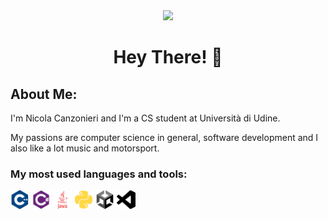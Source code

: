 <div id="header" align="center">
  <img src="https://blush.design/api/download?shareUri=W0HuTNLW4ch0CHG6&c=Skin_0%7Eedb98a&w=800&h=800&fm=png" width="100"/>
</div>

<h1 align="center">
  Hey There! 👋
</h1>

## About Me:

I'm Nicola Canzonieri and I'm a CS student at Università di Udine.

My passions are computer science in general, software development and I also like a lot music and motorsport.

### My most used languages and tools:
<div>
  <img src="https://github.com/devicons/devicon/blob/master/icons/cplusplus/cplusplus-plain.svg" width="30"/>
  <img src="https://github.com/devicons/devicon/blob/master/icons/csharp/csharp-plain.svg" width="30"/>
  <img src="https://github.com/devicons/devicon/blob/master/icons/java/java-plain-wordmark.svg" width="30"/>
  <img src="https://github.com/devicons/devicon/blob/master/icons/python/python-plain.svg" width="30"/>
  <img src="https://github.com/devicons/devicon/blob/master/icons/unity/unity-original.svg" width="30"/>
  <img src="https://github.com/devicons/devicon/blob/master/icons/vscode/vscode-plain.svg" width="30"/>
</div>

<!--
**nicolacanzonieri/nicolacanzonieri** is a ✨ _special_ ✨ repository because its `README.md` (this file) appears on your GitHub profile.

Here are some ideas to get you started:

- 🔭 I’m currently working on ...
- 🌱 I’m currently learning ...
- 👯 I’m looking to collaborate on ...
- 🤔 I’m looking for help with ...
- 💬 Ask me about ...
- 📫 How to reach me: ...
- 😄 Pronouns: ...
- ⚡ Fun fact: ...
-->

